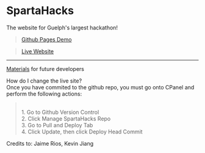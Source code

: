 # SpartaHacks
The website for Guelph's largest hackathon!

>[Github Pages Demo](https://avid-day.github.io/SpartaHacks/home.html "Spartahacks Website on Github Pages")

>[Live Website](http://spartahacks.ca)

---
[Materials](https://documentation.cpanel.net/display/CKB/Guide+to+Git+-+Deployment) for future developers

How do I change the live site? <br>
Once you have commited to the github repo, you must go onto CPanel and perform the following actions: <br>
> <br>1. Go to Github Version Control <br> 2. Click Manage SpartaHacks Repo <br> 3. Go to Pull and Deploy Tab <br> 4. Click Update, then click Deploy Head Commit <br>

Credits to:
Jaime Rios, Kevin Jiang
